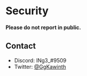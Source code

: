 # Security

**Please do not report in public.**

## Contact

-   Discord: INg3\_#9509
-   Twitter: [@GgKawinth](https://twitter.com/GgKawinth)

